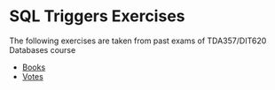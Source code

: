 # SQL Triggers Exercises

The following exercises are taken from past exams of TDA357/DIT620
Databases course

* [Books](questions/Books.md)
* [Votes](questions/Votes.md)
